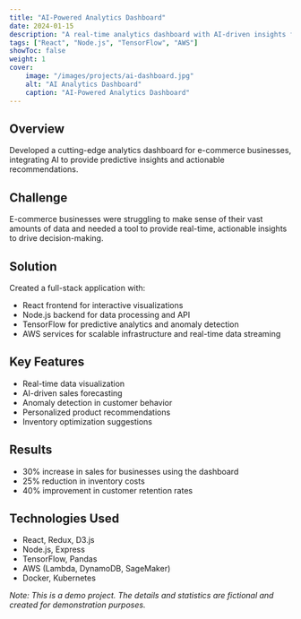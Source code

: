 ```yaml
---
title: "AI-Powered Analytics Dashboard"
date: 2024-01-15
description: "A real-time analytics dashboard with AI-driven insights for e-commerce businesses"
tags: ["React", "Node.js", "TensorFlow", "AWS"]
showToc: false
weight: 1
cover:
    image: "/images/projects/ai-dashboard.jpg"
    alt: "AI Analytics Dashboard"
    caption: "AI-Powered Analytics Dashboard"
---
```


## Overview

Developed a cutting-edge analytics dashboard for e-commerce businesses, integrating AI to provide predictive insights and actionable recommendations.

## Challenge

E-commerce businesses were struggling to make sense of their vast amounts of data and needed a tool to provide real-time, actionable insights to drive decision-making.

## Solution

Created a full-stack application with:
- React frontend for interactive visualizations
- Node.js backend for data processing and API
- TensorFlow for predictive analytics and anomaly detection
- AWS services for scalable infrastructure and real-time data streaming

## Key Features

- Real-time data visualization
- AI-driven sales forecasting
- Anomaly detection in customer behavior
- Personalized product recommendations
- Inventory optimization suggestions

## Results

- 30% increase in sales for businesses using the dashboard
- 25% reduction in inventory costs
- 40% improvement in customer retention rates

## Technologies Used

- React, Redux, D3.js
- Node.js, Express
- TensorFlow, Pandas
- AWS (Lambda, DynamoDB, SageMaker)
- Docker, Kubernetes

*Note: This is a demo project. The details and statistics are fictional and created for demonstration purposes.*